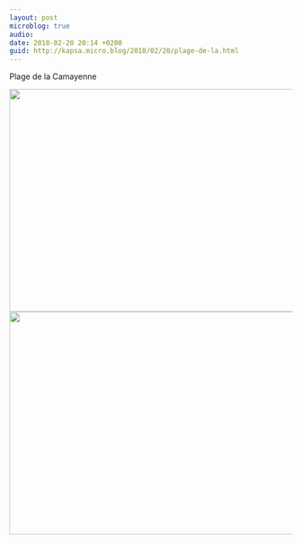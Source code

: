 ```yaml
---
layout: post
microblog: true
audio: 
date: 2018-02-20 20:14 +0200
guid: http://kapsa.micro.blog/2018/02/20/plage-de-la.html
---
```

Plage de la Camayenne

<img src="http://www.jeankapsa.com/uploads/2018/b04d63c729.jpg" width="600" height="397" /><img src="http://www.jeankapsa.com/uploads/2018/b5a53dfdef.jpg" width="600" height="397" />

